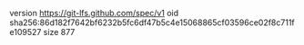 version https://git-lfs.github.com/spec/v1
oid sha256:86d182f7642bf6232b5fc6df47b5c4e15068865cf03596ce02f8c711fe109527
size 877
